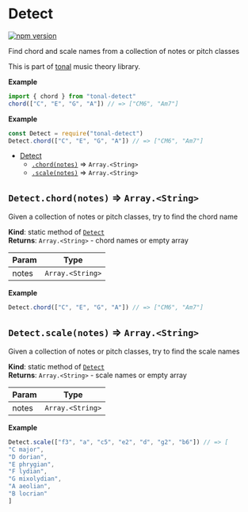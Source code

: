 <a name="module_Detect"></a>

# Detect
[![npm version](https://img.shields.io/npm/v/tonal-detect.svg?style=flat-square)](https://www.npmjs.com/package/tonal-detect)

Find chord and scale names from a collection of notes or pitch classes

This is part of [tonal](https://www.npmjs.com/package/tonal) music theory library.

**Example**  
```js
import { chord } from "tonal-detect"
chord(["C", "E", "G", "A"]) // => ["CM6", "Am7"]
```
**Example**  
```js
const Detect = require("tonal-detect")
Detect.chord(["C", "E", "G", "A"]) // => ["CM6", "Am7"]
```

* [Detect](#module_Detect)
    * [`.chord(notes)`](#module_Detect.chord) ⇒ <code>Array.&lt;String&gt;</code>
    * [`.scale(notes)`](#module_Detect.scale) ⇒ <code>Array.&lt;String&gt;</code>

<a name="module_Detect.chord"></a>

## `Detect.chord(notes)` ⇒ <code>Array.&lt;String&gt;</code>
Given a collection of notes or pitch classes, try to find the chord name

**Kind**: static method of [<code>Detect</code>](#module_Detect)  
**Returns**: <code>Array.&lt;String&gt;</code> - chord names or empty array  

| Param | Type |
| --- | --- |
| notes | <code>Array.&lt;String&gt;</code> | 

**Example**  
```js
Detect.chord(["C", "E", "G", "A"]) // => ["CM6", "Am7"]
```
<a name="module_Detect.scale"></a>

## `Detect.scale(notes)` ⇒ <code>Array.&lt;String&gt;</code>
Given a collection of notes or pitch classes, try to find the scale names

**Kind**: static method of [<code>Detect</code>](#module_Detect)  
**Returns**: <code>Array.&lt;String&gt;</code> - scale names or empty array  

| Param | Type |
| --- | --- |
| notes | <code>Array.&lt;String&gt;</code> | 

**Example**  
```js
Detect.scale(["f3", "a", "c5", "e2", "d", "g2", "b6"]) // => [
"C major",
"D dorian",
"E phrygian",
"F lydian",
"G mixolydian",
"A aeolian",
"B locrian"
]
```
